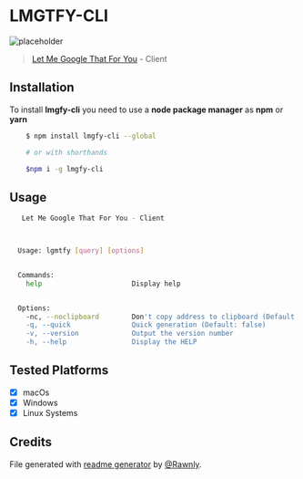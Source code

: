 # LMGTFY-CLI

![placeholder](https://user-images.githubusercontent.com/16429579/26994876-07f64e86-4d6a-11e7-85db-e37391fd917d.png)
> [Let Me Google That For You][home] - Client

## Installation
To install **lmgfy-cli** you need
to use a **node package manager** as **npm**
or **yarn**

```bash
    $ npm install lmgfy-cli --global

    # or with shorthands

    $npm i -g lmgfy-cli
```

## Usage
```bash
   Let Me Google That For You - Client



  Usage: lgmtfy [query] [options]


  Commands:
    help                      Display help


  Options:
    -nc, --noclipboard        Don't copy address to clipboard (Default: true)
    -q, --quick               Quick generation (Default: false)
    -v, --version             Output the version number
    -h, --help                Display the HELP
```

## Tested Platforms
  - [x] macOs
  - [x] Windows
  - [x] Linux Systems

## Credits
File generated with [readme generator](https://rawnly.com/projects/rmd-gen/) by [@Rawnly](https://rawnly.com).

[img_url]: https://placehold.it/1920x1080?text=lmgfy-cli+Screenshot
[home]: https://lmgtfy.com
